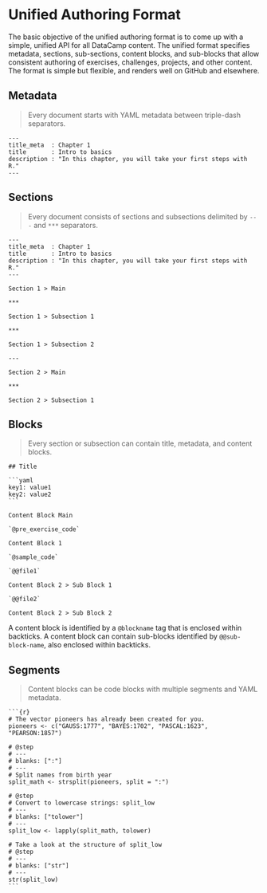 # Unified Authoring Format

The basic objective of the unified authoring format is to come up with a simple, unified API for all DataCamp content. The unified format specifies metadata, sections, sub-sections, content blocks, and sub-blocks that allow consistent authoring of exercises, challenges, projects, and other content. The format is simple but flexible, and renders well on GitHub and elsewhere.

## Metadata

> Every document starts with YAML metadata between triple-dash separators.

    --- 
    title_meta  : Chapter 1
    title       : Intro to basics
    description : "In this chapter, you will take your first steps with R."
    ---

## Sections

> Every document consists of sections and subsections delimited by `---` and `***` separators.

    ---
    title_meta  : Chapter 1
    title       : Intro to basics
    description : "In this chapter, you will take your first steps with R."
    ---

    Section 1 > Main

    ***

    Section 1 > Subsection 1

    ***

    Section 1 > Subsection 2

    ---

    Section 2 > Main

    ***

    Section 2 > Subsection 1


## Blocks

> Every section or subsection can contain title, metadata, and content blocks.

    ## Title

    ```yaml
    key1: value1
    key2: value2
    ```

    Content Block Main

    `@pre_exercise_code`

    Content Block 1

    `@sample_code`

    `@@file1`

    Content Block 2 > Sub Block 1

    `@@file2`

    Content Block 2 > Sub Block 2

A content block is identified by a `@blockname` tag that is enclosed within backticks. A content block can contain sub-blocks identified by `@@sub-block-name`, also enclosed within backticks.

## Segments

> Content blocks can be code blocks with multiple segments and YAML metadata.

    ```{r}
    # The vector pioneers has already been created for you.
    pioneers <- c("GAUSS:1777", "BAYES:1702", "PASCAL:1623", "PEARSON:1857")

    # @step
    # ---
    # blanks: [":"]
    # ---
    # Split names from birth year
    split_math <- strsplit(pioneers, split = ":")

    # @step
    # Convert to lowercase strings: split_low
    # ---
    # blanks: ["tolower"]
    # ---
    split_low <- lapply(split_math, tolower)

    # Take a look at the structure of split_low
    # @step
    # ---
    # blanks: ["str"]
    # ---
    str(split_low)
    ```

